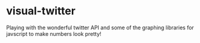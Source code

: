 # visual-twitter
Playing with the wonderful twitter API and some of the graphing libraries for javscript to make numbers look pretty!
